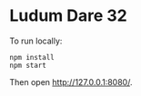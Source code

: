 Ludum Dare 32
=============

To run locally:

    npm install
    npm start

Then open http://127.0.0.1:8080/.
